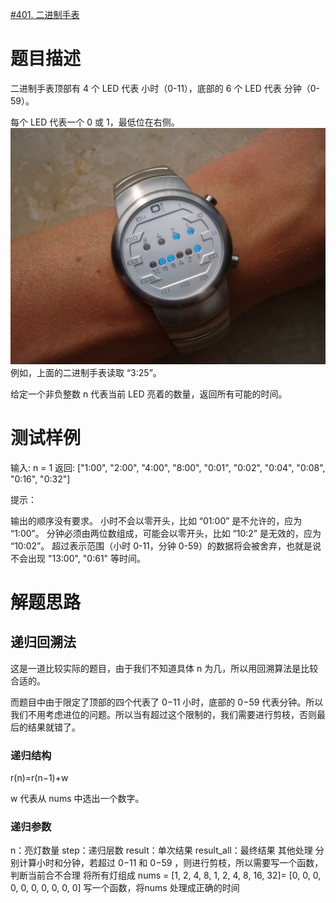 [#401. 二进制手表](https://leetcode-cn.com/problems/binary-watch/)
# 题目描述
二进制手表顶部有 4 个 LED 代表 小时（0-11），底部的 6 个 LED 代表 分钟（0-59）。

每个 LED 代表一个 0 或 1，最低位在右侧。
![401二进制手表](./utils/401二进制手表.jpg)
例如，上面的二进制手表读取 “3:25”。

给定一个非负整数 n 代表当前 LED 亮着的数量，返回所有可能的时间。

# 测试样例
输入: n = 1
返回: ["1:00", "2:00", "4:00", "8:00", "0:01", "0:02", "0:04", "0:08", "0:16", "0:32"]


提示：

输出的顺序没有要求。
小时不会以零开头，比如 “01:00” 是不允许的，应为 “1:00”。
分钟必须由两位数组成，可能会以零开头，比如 “10:2” 是无效的，应为 “10:02”。
超过表示范围（小时 0-11，分钟 0-59）的数据将会被舍弃，也就是说不会出现 "13:00", "0:61" 等时间。

# 解题思路
## 递归回溯法
这是一道比较实际的题目，由于我们不知道具体 n 为几，所以用回溯算法是比较合适的。

而题目中由于限定了顶部的四个代表了 0−11 小时，底部的 0−59 代表分钟。所以我们不用考虑进位的问题。所以当有超过这个限制的，我们需要进行剪枝，否则最后的结果就错了。

### 递归结构
r(n)=r(n−1)+w

w 代表从 nums 中选出一个数字。
### 递归参数
n：亮灯数量
step：递归层数
result：单次结果
result_all：最终结果
其他处理
分别计算小时和分钟，若超过 0−11 和 0−59 ，则进行剪枝，所以需要写一个函数，判断当前合不合理
将所有灯组成 nums = [1, 2, 4, 8, 1, 2, 4, 8, 16, 32]= [0, 0, 0, 0, 0, 0, 0, 0, 0, 0]
写一个函数，将nums 处理成正确的时间
